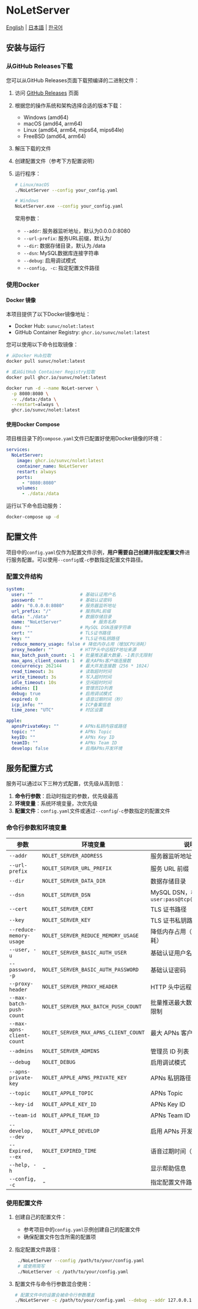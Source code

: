 # NoLetServer

[English](./README_EN.md) | [日本語](./README_JP.md) | [한국어](./README_KR.md)

## 安装与运行

### 从GitHub Releases下载

您可以从GitHub Releases页面下载预编译的二进制文件：

1. 访问 [GitHub Releases](https://github.com/sunvc/NoLetServer/releases) 页面
2. 根据您的操作系统和架构选择合适的版本下载：
   - Windows (amd64)
   - macOS (amd64, arm64)
   - Linux (amd64, arm64, mips64, mips64le)
   - FreeBSD (amd64, arm64)
3. 解压下载的文件
4. 创建配置文件（参考下方配置说明）
5. 运行程序：
   ```bash
   # Linux/macOS
   ./NoLetServer --config your_config.yaml
   
   # Windows
   NoLetServer.exe --config your_config.yaml
   ```

   常用参数：
   - `--addr`: 服务器监听地址，默认为0.0.0.0:8080
   - `--url-prefix`: 服务URL前缀，默认为/
   - `--dir`: 数据存储目录，默认为./data
   - `--dsn`: MySQL数据库连接字符串
   - `--debug`: 启用调试模式
   - `--config, -c`: 指定配置文件路径

### 使用Docker

#### Docker 镜像

本项目提供了以下Docker镜像地址：

- Docker Hub: `sunvc/nolet:latest`
- GitHub Container Registry: `ghcr.io/sunvc/nolet:latest`

您可以使用以下命令拉取镜像：

```bash
# 从Docker Hub拉取
docker pull sunvc/nolet:latest

# 或从GitHub Container Registry拉取
docker pull ghcr.io/sunvc/nolet:latest

docker run -d --name NoLet-server \
  -p 8080:8080 \
  -v ./data:/data \
  --restart=always \
  ghcr.io/sunvc/nolet:latest
```

#### 使用Docker Compose

项目根目录下的`compose.yaml`文件已配置好使用Docker镜像的环境：

```yaml
services:
  NoLetServer:
    image: ghcr.io/sunvc/nolet:latest
    container_name: NoLetServer
    restart: always
    ports:
      - "8080:8080"
    volumes:
      - ./data:/data
```

运行以下命令启动服务：

```bash
docker-compose up -d
```

## 配置文件

项目中的`config.yaml`仅作为配置文件示例，**用户需要自己创建并指定配置文件**进行服务配置。可以使用`--config`或`-c`参数指定配置文件路径。

### 配置文件结构

```yaml
system:
  user: ""                  # 基础认证用户名
  password: ""              # 基础认证密码
  addr: "0.0.0.0:8080"      # 服务器监听地址
  url_prefix: "/"           # 服务URL前缀
  data: "./data"            # 数据存储目录
  name: "NoLetServer"            # 服务名称
  dsn: ""                   # MySQL DSN连接字符串
  cert: ""                  # TLS证书路径
  key: ""                   # TLS证书私钥路径
  reduce_memory_usage: false # 降低内存占用（增加CPU消耗）
  proxy_header: ""          # HTTP头中远程IP地址来源
  max_batch_push_count: -1  # 批量推送最大数量，-1表示无限制
  max_apns_client_count: 1  # 最大APNs客户端连接数
  concurrency: 262144       # 最大并发连接数（256 * 1024）
  read_timeout: 3s          # 读取超时时间
  write_timeout: 3s         # 写入超时时间
  idle_timeout: 10s         # 空闲超时时间
  admins: []                # 管理员ID列表
  debug: true               # 启用调试模式
  expired: 0                # 语音过期时间（秒）
  icp_info: ""              # ICP备案信息
  time_zone: "UTC"          # 时区设置

apple:
  apnsPrivateKey: ""        # APNs私钥内容或路径
  topic: ""                 # APNs Topic
  keyID: ""                 # APNs Key ID
  teamID: ""                # APNs Team ID
  develop: false            # 启用APNs开发环境
```

## 服务配置方式

服务可以通过以下三种方式配置，优先级从高到低：

1. **命令行参数**：启动时指定的参数，优先级最高
2. **环境变量**：系统环境变量，次优先级
3. **配置文件**：`config.yaml`文件或通过`--config`/`-c`参数指定的配置文件

### 命令行参数和环境变量

| 参数 | 环境变量 | 说明 | 默认值 |
|------|----------|------|--------|
| `--addr` | `NOLET_SERVER_ADDRESS` | 服务器监听地址 | `0.0.0.0:8080` |
| `--url-prefix` | `NOLET_SERVER_URL_PREFIX` | 服务 URL 前缀 | `/` |
| `--dir` | `NOLET_SERVER_DATA_DIR` | 数据存储目录 | `./data` |
| `--dsn` | `NOLET_SERVER_DSN` | MySQL DSN，格式：`user:pass@tcp(host)/dbname` | 空 |
| `--cert` | `NOLET_SERVER_CERT` | TLS 证书路径 | 空 |
| `--key` | `NOLET_SERVER_KEY` | TLS 证书私钥路径 | 空 |
| `--reduce-memory-usage` | `NOLET_SERVER_REDUCE_MEMORY_USAGE` | 降低内存占用（增加 CPU 消耗） | `false` |
| `--user, -u` | `NOLET_SERVER_BASIC_AUTH_USER` | 基础认证用户名 | 空 |
| `--password, -p` | `NOLET_SERVER_BASIC_AUTH_PASSWORD` | 基础认证密码 | 空 |
| `--proxy-header` | `NOLET_SERVER_PROXY_HEADER` | HTTP 头中远程 IP 地址来源 | 空 |
| `--max-batch-push-count` | `NOLET_SERVER_MAX_BATCH_PUSH_COUNT` | 批量推送最大数量，`-1` 表示无限制 | `-1` |
| `--max-apns-client-count` | `NOLET_SERVER_MAX_APNS_CLIENT_COUNT` | 最大 APNs 客户端连接数 | `1` |
| `--admins` | `NOLET_SERVER_ADMINS` | 管理员 ID 列表 | 空 |
| `--debug` | `NOLET_DEBUG` | 启用调试模式 | `false` |
| `--apns-private-key` | `NOLET_APPLE_APNS_PRIVATE_KEY` | APNs 私钥路径 | 空 |
| `--topic` | `NOLET_APPLE_TOPIC` | APNs Topic | 空 |
| `--key-id` | `NOLET_APPLE_KEY_ID` | APNs Key ID | 空 |
| `--team-id` | `NOLET_APPLE_TEAM_ID` | APNs Team ID | 空 |
| `--develop, --dev` | `NOLET_APPLE_DEVELOP` | 启用 APNs 开发环境 | `false` |
| `--Expired, --ex` | `NOLET_EXPIRED_TIME` | 语音过期时间（秒） | `120` |
| `--help, -h` | - | 显示帮助信息 | - |
| `--config, -c` | - | 指定配置文件路径 | - |

### 使用配置文件

1. 创建自己的配置文件：
   - 参考项目中的`config.yaml`示例创建自己的配置文件
   - 确保配置文件包含所需的配置项

2. 指定配置文件路径：
   ```bash
    ./NoLetServer --config /path/to/your/config.yaml
    # 或使用简写
    ./NoLetServer -c /path/to/your/config.yaml
    ```

3. 配置文件与命令行参数混合使用：
   ```bash
   # 配置文件中的设置会被命令行参数覆盖
   ./NoLetServer -c /path/to/your/config.yaml --debug --addr 127.0.0.1:8080
   ```
